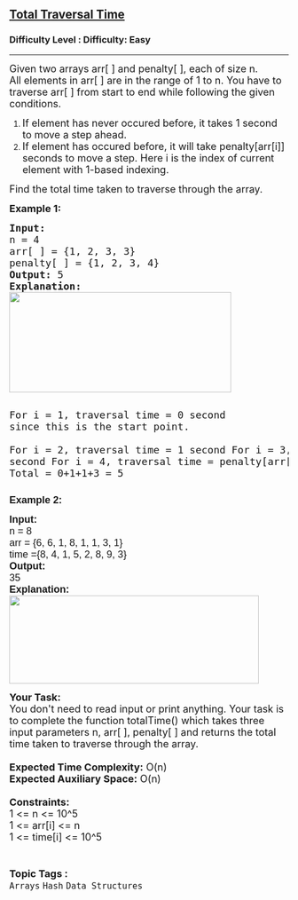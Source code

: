 <h2><a href="https://www.geeksforgeeks.org/problems/total-traversal-time/1?page=4&category=Arrays&status=unsolved,attempted&sortBy=accuracy">Total Traversal Time</a></h2><h3>Difficulty Level : Difficulty: Easy</h3><hr><div class="problems_problem_content__Xm_eO"><p><span style="font-size: 18px;">Given two arrays arr[ ] and penalty[ ], each of size n.<br>All elements in arr[ ] are in the range of 1 to n. You have to traverse arr[ ] from start to end while following the given conditions.</span></p>
<ol>
<li><span style="font-size: 18px;">If element has never occured before,&nbsp;it takes 1 second to move a step ahead.</span></li>
<li><span style="font-size: 18px;">If element has occured before, it will take penalty[arr[i]] seconds to move a step. Here i is the index of current element with 1-based indexing.</span></li>
</ol>
<p><span style="font-size: 18px;">Find the total time taken to traverse through the array.</span></p>
<p><span style="font-size: 18px;"><strong>Example 1:</strong></span></p>
<pre><span style="font-size: 18px;"><strong>Input:</strong>
n = 4
arr[ ] = {1, 2, 3, 3}
penalty[ ] = {1, 2, 3, 4}
<strong>Output: </strong>5
<strong>Explanation:
</strong></span><img style="height: 181px; width: 400px;" src="https://media.geeksforgeeks.org/img-practice/PROD/addEditProblem/714335/Web/Other/61efa792-2350-42a3-bedb-a0afd2e8399d_1685088030.jpg">

<span style="font-size: 18px;">For i = 1, traversal time = 0 second since this is the start point.  
For i = 2, traversal time = 1 second 
For i = 3, traversal time = 1 second 
For i = 4, traversal time = penalty[arr[4]]  = penalty[3] = 3
Total = 0+1+1+3 = 5 </span></pre>
<p><span style="font-size: 18px;"><span style="font-family: Arial;"><strong>Example 2:</strong></span></span></p>
<pre><span style="font-size: 18px;"><span style="font-family: Arial;"><strong>Input:</strong>
n = 8
arr = {6, 6, 1, 8, 1, 1, 3, 1}
time ={8, 4, 1, 5, 2, 8, 9, 3}<strong>
Output:</strong>
35<strong>
Explanation:
</strong></span></span><img style="height: 159px; width: 450px;" src="https://media.geeksforgeeks.org/img-practice/PROD/addEditProblem/714335/Web/Other/0b7f2587-3fca-4819-b729-acf6c361e4c2_1685088031.jpg">
</pre>
<p><span style="font-size: 18px;"><strong>Your Task:</strong><br>You don't need to read input or print anything. Your task is to complete the function totalTime() which takes three input parameters n, arr[ ], penalty[ ] and returns the total time taken to traverse through the array.&nbsp;<br><br><strong>Expected Time Complexity:</strong> O(n)<br><strong>Expected Auxiliary Space:</strong> O(n)<br><br><strong>Constraints:</strong><br>1 &lt;= n &lt;= 10^5<br>1 &lt;= arr[i] &lt;= n<br>1 &lt;= time[i] &lt;= 10^5</span></p></div><br><p><span style=font-size:18px><strong>Topic Tags : </strong><br><code>Arrays</code>&nbsp;<code>Hash</code>&nbsp;<code>Data Structures</code>&nbsp;